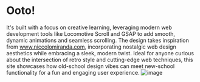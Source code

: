 # Ooto!
It's built with a focus on creative learning, leveraging modern web development tools like Locomotive Scroll and GSAP to add smooth, dynamic animations and seamless scrolling. The design takes inspiration from www.niccolomiranda.com, incorporating nostalgic web design aesthetics while embracing a sleek, modern twist. Ideal for anyone curious about the intersection of retro style and cutting-edge web techniques, this site showcases how old-school design vibes can meet new-school functionality for a fun and engaging user experience.
![image](https://github.com/user-attachments/assets/a79fc25a-36da-4de0-8440-845b3784e08c)
